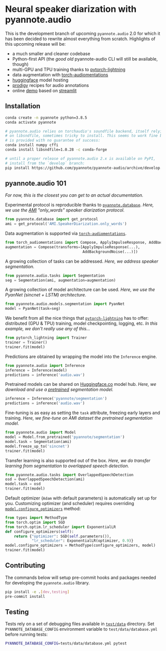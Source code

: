 # Neural speaker diarization with pyannote.audio

This is the development branch of upcoming `pyannote.audio` 2.0 for which it has been decided to rewrite almost everything from scratch.  Highlights of this upcoming release will be:

- a much smaller and cleaner codebase
- Python-first API (the *good old* pyannote-audio CLI will still be available, though)
- multi-GPU and TPU training thanks to [pytorch-lightning](https://pytorchlightning.ai/)
- data augmentation with [torch-audiomentations](https://github.com/asteroid-team/torch-audiomentations)
- [huggingface](https://huggingface.co/pyannote) model hosting
- [prodigy](https://prodi.gy) recipes for audio annotations
- online [demo](https://huggingface.co/spaces/pyannote/segmentation) based on [streamlit](https://www.streamlit.io)

## Installation

```bash
conda create -n pyannote python=3.8.5
conda activate pyannote

# pyannote.audio relies on torchaudio's soundfile backend, itself relying
# on libsndfile, sometimes tricky to install. This seems to work fine but
# is provided with no guarantee of success:
conda install numpy cffi
conda install libsndfile=1.0.28 -c conda-forge

# until a proper release of pyannote.audio 2.x is available on PyPI,
# install from the `develop` branch:
pip install https://github.com/pyannote/pyannote-audio/archive/develop.zip
```

## pyannote.audio 101

*For now, this is the closest you can get to an actual documentation.*

Experimental protocol is reproducible thanks to [`pyannote.database`](https://github.com/pyannote/pyannote-database).
*Here, we use the [AMI](https://github.com/pyannote/AMI-diarization-setup) "only_words" speaker diarization protocol.*

```python
from pyannote.database import get_protocol
ami = get_protocol('AMI.SpeakerDiarization.only_words')
```

Data augmentation is supported via [`torch-audiomentations`](https://github.com/asteroid-team/torch-audiomentations).

```python
from torch_audiomentations import Compose, ApplyImpulseResponse, AddBackgroundNoise
augmentation = Compose(transforms=[ApplyImpulseResponse(...),
                                   AddBackgroundNoise(...)])
```

A growing collection of tasks can be addressed.
*Here, we address speaker segmentation.*

```python
from pyannote.audio.tasks import Segmentation
seg = Segmentation(ami, augmentation=augmentation)
```

A growing collection of model architecture can be used.
*Here, we use the PyanNet (sincnet + LSTM) architecture.*

```python
from pyannote.audio.models.segmentation import PyanNet
model = PyanNet(task=seg)
```

We benefit from all the nice things that [`pytorch-lightning`](https://www.pytorchlightning.ai/) has to offer:  distributed (GPU & TPU) training, model checkpointing, logging, etc.
*In this example, we don't really use any of this...*

```python
from pytorch_lightning import Trainer
trainer = Trainer()
trainer.fit(model)
```

Predictions are obtained by wrapping the model into the `Inference` engine.

```python
from pyannote.audio import Inference
inference = Inference(model)
predictions = inference('audio.wav')
```

Pretrained models can be shared on [Huggingface.co](https://huggingface.co/pyannote) model hub.
*Here, we download and use a [pretrained](https://huggingface.co/pyannote/segmentation) segmentation model.*

```python
inference = Inference('pyannote/segmentation')
predictions = inference('audio.wav')
```

Fine-tuning is as easy as setting the `task` attribute, freezing early layers and training.
*Here, we fine-tune on AMI dataset the pretrained segmentation model.*

```python
from pyannote.audio import Model
model = Model.from_pretrained('pyannote/segmentation')
model.task = Segmentation(ami)
model.freeze_up_to('sincnet')
trainer.fit(model)
```

Transfer learning is also supported out of the box.
*Here, we do transfer learning from segmentation to overlapped speech detection.*

```python
from pyannote.audio.tasks import OverlappedSpeechDetection
osd = OverlappedSpeechDetection(ami)
model.task = osd
trainer.fit(model)
```

Default optimizer (`Adam` with default parameters) is automatically set up for you.  Customizing optimizer (and scheduler) requires overriding [`model.configure_optimizers`](https://pytorch-lightning.readthedocs.io/en/stable/api/pytorch_lightning.core.lightning.html#pytorch_lightning.core.lightning.LightningModule.configure_optimizers) method:

```python
from types import MethodType
from torch.optim import SGD
from torch.optim.lr_scheduler import ExponentialLR
def configure_optimizers(self):
    return {"optimizer": SGD(self.parameters()),
            "lr_scheduler": ExponentialLR(optimizer, 0.9)}
model.configure_optimizers = MethodType(configure_optimizers, model)
trainer.fit(model)
```

## Contributing

The commands below will setup pre-commit hooks and packages needed for developing the `pyannote.audio` library.

```bash
pip install -e .[dev,testing]
pre-commit install
```

## Testing

Tests rely on a set of debugging files available in [`test/data`](test/data) directory.
Set `PYANNOTE_DATABASE_CONFIG` environment variable to `test/data/database.yml` before running tests:

```bash
PYANNOTE_DATABASE_CONFIG=tests/data/database.yml pytest
```
